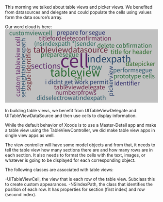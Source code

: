 This morning we talked about table views and picker views. We benefited from datasources and delegate and could populate the cells using values form the data source’s array.

Our word cloud is here:
![alt text](https://github.com/AmirJahan/LHL---W03-D02/blob/master/LHL%20W3%20D2.png)


In building table views, we benefit from UITableViewDelegate and UITableViewDataSource and then use cells to display information.

While the default behavior of Xcode is to use a Master-Detail app and make a table view using the TableViewController, we did make table view apps in single view apps as well.

The view controller will have some model objects and from that, it needs to tell the table view how many sections there are and how many rows are in each section. It also needs to format the cells with the text, images, or whatever is going to be displayed for each corresponding object.

The following classes are associated with table views:

  -UITableViewCell, the view that is each row of the table view. Subclass this to create custom appearances. 
  -NSIndexPath, the class that identifies the position of each row. It has properties for section (first index) and row (second index).
